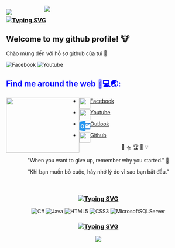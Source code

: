 <img align="right" width="400px" src="https://github.com/giathanh2512/giathanh2512/blob/main/Photos/GT/GT9.PNG?raw=true"></a>

### <img src="https://media.giphy.com/media/VgCDAzcKvsR6OM0uWg/giphy.gif" width="80">  [![Typing SVG](https://readme-typing-svg.herokuapp.com?font=PT+Sans+Narrow&duration=3000&color=DCDCDC&width=250&lines=Hi%2C+I'm+GT+%F0%9F%91%A8%E2%80%8D%F0%9F%92%BB%F0%9F%91%8B;Xin+cha%CC%80o%2C+t%C3%B4i+la%CC%80+GT+%F0%9F%91%A8%E2%80%8D%F0%9F%92%BB%F0%9F%91%8B;%E4%BD%A0%E5%A5%BD%EF%BC%8C%E6%88%91%E6%98%AF%E5%88%98%E5%98%89%E9%9D%92+%F0%9F%91%A8%E2%80%8D%F0%9F%92%BB%F0%9F%91%8B)](https://git.io/typing-svg)
  
<h2>Welcome to my github profile! 🐮</h2> 
<p>Chào mừng đến với hồ sơ github của tui 🐄</p> 

![Facebook](https://img.shields.io/badge/-congnghethongtingt-1199F6?style=flat-square&amp;labelColor=1199F6&amp;logo=facebook&amp;logoColor=white&amp;link=https://www.facebook.com/congnghethongtingt) ![Youtube](https://img.shields.io/badge/-GT_CONGNGHETHONGTIN-F44747?style=flat-square&amp;labelColor=F44747&amp;logo=youtube&amp;logoColor=white&amp;link=https://www.youtube.com/channel/UCa52u55QtvEZuhcv1JFidFA)

        
<h2 style="color:blue;">Find me around the web 📱💻🌏: </h2>
  
<a href="https://github.com/giathanh2512"><img align="left" width="200" height="150" src="https://github.com/giathanh2512/giathanh2512/blob/main/Photos/GT/GT2.gif?raw=true"></a>

  * <a href="https://www.facebook.com/congnghethongtingt"><img align="left" width="30" height="30" 
src="https://github.com/giathanh2512/giathanh2512/blob/main/Photos/facebook_36px.png?raw=true">Facebook</a>
  
  * <a href="https://www.youtube.com/@congnghethongtingt"><img align="left" width="30" height="30" src="https://github.com/giathanh2512/giathanh2512/blob/main/Photos/YouTube_36px.png?raw=true">Youtube</a>
  
  * <a href="mailto:congnghethongtingt@outlook.com"><img align="left" width="30" height="30" 
src="https://github.com/congnghethongtingt/congnghethongtingt/blob/main/Photos/outlook.png">Outlook</a>

  * <a href="https://github.com/giathanh2512"><img align="left" width="30" height="30" 
src="https://github.com/giathanh2512/giathanh2512/blob/main/Photos/githubwhiteb_36px.png">Github</a>




<p align="center"> 🚀 🛸 🏆 🧠 💡 </p>

<p align="center"> "When you want to give up, remember why you started." 🌵 </p>

<p align="center"> “Khi bạn muốn bỏ cuộc, hãy nhớ lý do vì sao bạn bắt đầu.” </p>

<div align="center">
  
  
<h2 style="margin-top: 55px;">
    
### [![Typing SVG](https://readme-typing-svg.herokuapp.com?duration=2500&color=33CF9A&center=true&vCenter=true&width=600&lines=%F0%9F%A7%91%E2%80%8D%F0%9F%8F%AB+Currently+learning%F0%9F%A4%B4%F0%9F%A4%B9)](https://git.io/typing-svg)
  
</h2>
  
![C#](https://img.shields.io/badge/C%23-239120?style=for-the-badge&logo=c-sharp&logoColor=white)
![Java](https://img.shields.io/badge/java-%23ED8B00.svg?style=for-the-badge&logo=java&logoColor=white)
![HTML5](https://img.shields.io/badge/html5-%23E34F26.svg?style=for-the-badge&logo=html5&logoColor=white)
![CSS3](https://img.shields.io/badge/css3-%231572B6.svg?style=for-the-badge&logo=css3&logoColor=white)
![MicrosoftSQLServer](https://img.shields.io/badge/Microsoft%20SQL%20Sever-CC2927?style=for-the-badge&logo=microsoft%20sql%20server&logoColor=white)
  
### [![Typing SVG](https://readme-typing-svg.herokuapp.com?size=18&duration=2500&color=49B4E6&center=true&vCenter=true&width=600&lines=%F0%9F%93%88%F0%9F%92%A1+My+Github+Stats%3A)](https://git.io/typing-svg)
  
<img height="150px" src="https://github-readme-stats.vercel.app/api/top-langs/?username=giathanh2512&exclude_repo=KNN-Image-Classification&show_icons=true&hide_border=true&layout=compact&langs_count=8"/> 

</div>
